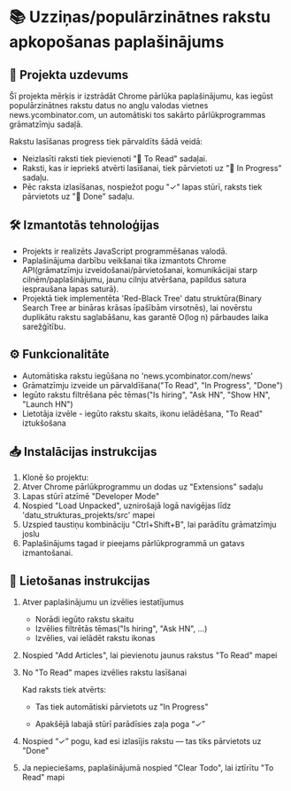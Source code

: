 # 📚 Uzziņas/populārzinātnes rakstu apkopošanas paplašinājums

## 📌 Projekta uzdevums

Šī projekta mērķis ir izstrādāt Chrome pārlūka paplašinājumu, kas iegūst populārzinātnes rakstu datus no angļu valodas vietnes news.ycombinator.com, un automātiski tos sakārto pārlūkprogrammas grāmatzīmju sadaļā.

Rakstu lasīšanas progress tiek pārvaldīts šādā veidā:
- Neizlasīti raksti tiek pievienoti "📖 To Read" sadaļai.
- Raksti, kas ir iepriekš atvērti lasīšanai, tiek pārvietoti uz "📖 In Progress" sadaļu.
- Pēc raksta izlasīšanas, nospiežot pogu "✓" lapas stūrī, raksts tiek pārvietots uz "📖 Done" sadaļu.

## 🛠️ Izmantotās tehnoloģijas
- Projekts ir realizēts JavaScript programmēšanas valodā.
- Paplašinājuma darbību veikšanai tika izmantots Chrome API(grāmatzīmju izveidošanai/pārvietošanai, komunikācijai starp cilnēm/paplašinājumu, jaunu cilnju atvēršana, papildus satura iespraušana lapas saturā).
- Projektā tiek implementēta 'Red-Black Tree' datu struktūra(Binary Search Tree ar bināras krāsas īpašībām virsotnēs), lai novērstu duplikātu rakstu saglabāšanu, kas garantē O(log n) pārbaudes laika sarežģītību.

## ⚙️ Funkcionalitāte
- Automātiska rakstu iegūšana no 'news.ycombinator.com/news'
- Grāmatzīmju izveide un pārvaldīšana("To Read", "In Progress", "Done")
- Iegūto rakstu filtrēšana pēc tēmas("Is hiring", "Ask HN", "Show HN", "Launch HN")
- Lietotāja izvēle - iegūto rakstu skaits, ikonu ielādēšana, "To Read" iztukšošana

## 📥 Instalācijas instrukcijas
1. Klonē šo projektu:
2. Atver Chrome pārlūkprogrammu un dodas uz "Extensions" sadaļu
3. Lapas stūrī atzīmē "Developer Mode"
4. Nospied "Load Unpacked", uznirošajā logā navigējas līdz 'datu_strukturas_projekts/src' mapei
5. Uzspied taustiņu kombināciju "Ctrl+Shift+B", lai parādītu grāmatzīmju joslu
6. Paplašinājums tagad ir pieejams pārlūkprogrammā un gatavs izmantošanai.

## 📖 Lietošanas instrukcijas
1. Atver paplašinājumu un izvēlies iestatījumus
   - Norādi iegūto rakstu skaitu
   - Izvēlies filtrētās tēmas("Is hiring", "Ask HN", ...)
   - Izvēlies, vai ielādēt rakstu ikonas

2. Nospied "Add Articles", lai pievienotu jaunus rakstus "To Read" mapei


3. No "To Read" mapes izvēlies rakstu lasīšanai

    Kad raksts tiek atvērts:

     - Tas tiek automātiski pārvietots uz "In Progress"

     - Apakšējā labajā stūrī parādīsies zaļa poga “✓”


4. Nospied “✓” pogu, kad esi izlasījis rakstu — tas tiks pārvietots uz "Done"
5. Ja nepieciešams, paplašinājumā nospied "Clear Todo", lai iztīrītu "To Read" mapi